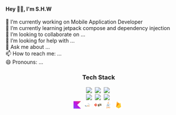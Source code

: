 #### Hey 👋🏽, I'm S.H.W

🔭 I’m currently working on Mobile Application Developer
<br/>
🌱 I’m currently learning jetpack compose and dependency injection
<br/>
👯 I’m looking to collaborate on ...
<br/>
🤔 I’m looking for help with ...
<br/>
💬 Ask me about ...
<br/>
📫 How to reach me: ...
<br/>
😄 Pronouns: ...

<!--![](https://visitor-badge.glitch.me/badge?page_id=piashcse)-->



<h3 align="center">Tech Stack</h3>
<div align="center">
    <img src="https://img.shields.io/badge/Android Studio-3DDC84?style=for-the-badge&logo=androidstudio&logoColor=white"/>&nbsp;
    <img src="https://img.shields.io/badge/eclipse-2C2255?style=for-the-badge&logo=eclipseide&logoColor=white"/>&nbsp;
    <img src="https://img.shields.io/badge/iOS-000000?style=for-the-badge&logo=iOS&logoColor=white"/>&nbsp;
</div>

<div align="center">
    <img src="https://img.shields.io/badge/dart-0175C2.svg?style=for-the-badge&logo=dart&logoColor=white"/>&nbsp;
  <img src="https://img.shields.io/badge/flutter-02569B.svg?style=for-the-badge&logo=flutter&logoColor=white"/>&nbsp;
  <img src="https://img.shields.io/badge/aws-232F3E.svg?style=for-the-badge&logo=amazon-aws&logoColor=white"/>&nbsp;
</div>


<div align="center">
    <img height="20" src="https://raw.githubusercontent.com/github/explore/80688e429a7d4ef2fca1e82350fe8e3517d3494d/topics/kotlin/kotlin.png"/>&nbsp;
  <img height="20" src="https://raw.githubusercontent.com/github/explore/80688e429a7d4ef2fca1e82350fe8e3517d3494d/topics/mysql/mysql.png"/>&nbsp;
  <img height="20" src="https://raw.githubusercontent.com/github/explore/80688e429a7d4ef2fca1e82350fe8e3517d3494d/topics/git/git.png"/>&nbsp;
  <img height="20" src="https://raw.githubusercontent.com/github/explore/5c058a388828bb5fde0bcafd4bc867b5bb3f26f3/topics/java/java.png">&nbsp;
  <img height="20" src="https://raw.githubusercontent.com/github/explore/80688e429a7d4ef2fca1e82350fe8e3517d3494d/topics/firebase/firebase.png">&nbsp;
</div>

